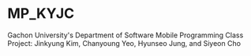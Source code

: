 # MP_KYJC
Gachon University's Department of Software Mobile Programming Class Project: Jinkyung Kim, Chanyoung Yeo, Hyunseo Jung, and Siyeon Cho
